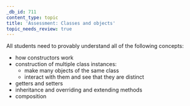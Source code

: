 ```yaml
---
_db_id: 711
content_type: topic
title: 'Assessment: Classes and objects'
topic_needs_review: true
---
```


All students need to provably understand all of the following concepts:

- how constructors work
- construction of multiple class instances:
  - make many objects of the same class
  - interact with them and see that they are distinct
- getters and setters
- inheritance and overriding and extending methods
- composition